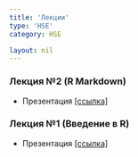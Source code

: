 ```yaml
---
title: 'Лекции'
type: 'HSE'
category: HSE

layout: nil
---
```


### Лекция №2 (R Markdown)

* Презентация [\[ссылка\]](https://github.com/ahmedushka7/R/blob/master/docs/lectures/lec02/tex/lec02.pdf)

### Лекция №1 (Введение в R)

* Презентация [\[ссылка\]](https://github.com/ahmedushka7/R/blob/master/docs/lectures/lec01/tex/lec01.pdf)
